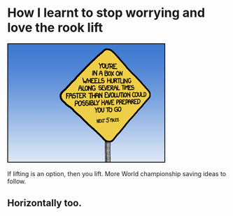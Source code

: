  # How I learnt to stop worrying and love the rook lift
 
 ![](warning.png)


If lifting is an option, then you lift.  More World championship saving ideas to follow.

## Horizontally too.